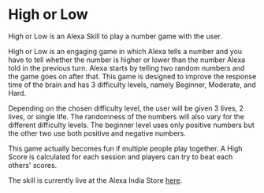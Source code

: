 # High or Low
High or Low is an Alexa Skill to play a number game with the user.

High or Low is an engaging game in which Alexa tells a number and you have to tell whether the number is higher or lower than the number Alexa told in the previous turn. Alexa starts by telling two random numbers and the game goes on after that. This game is designed to improve the response time of the brain and has 3 difficulty levels, namely Beginner, Moderate, and Hard.

Depending on the chosen difficulty level, the user will be given 3 lives, 2 lives, or single life. The randomness of the numbers will also vary for the different difficulty levels. The beginner level uses only positive numbers but the other two use both positive and negative numbers.

This game actually becomes fun if multiple people play together. A High Score is calculated for each session and players can try to beat each others' scores.

The skill is currently live at the Alexa India Store [here](https://www.amazon.in/dp/B07QLHW2ST/ref=sr_1_2?keywords=high+or+low&qid=1555256063&s=digital-skills&sr=1-2-spell "Get High or Low").
